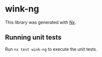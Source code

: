 # wink-ng

This library was generated with [Nx](https://nx.dev).

## Running unit tests

Run `nx test wink-ng` to execute the unit tests.

